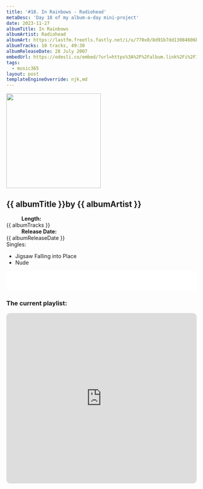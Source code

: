 ```yaml
---
title: '#18. In Rainbows - Radiohead'
metaDesc: 'Day 18 of my album-a-day mini-project'
date: 2023-11-27
albumTitle: In Rainbows
albumArtist: Radiohead
albumArt: https://lastfm.freetls.fastly.net/i/u/770x0/8d91b7dd13084606b99d756175917f7d.jpg#8d91b7dd13084606b99d756175917f7d
albumTracks: 10 tracks, 49:30
albumReleaseDate: 28 July 2007
embedUrl: https://odesli.co/embed/?url=https%3A%2F%2Falbum.link%2Fi%2F1109714933&theme=light
tags:
  - music365
layout: post
templateEngineOverride: njk,md
---
```


<aside class="album-profile" style="--shadow: rgb(39,25,31)">
  <div class="album-profile__image">
    <img class="album-image" width="250" height="250" crossorigin="anonymous" src="{{ albumArt }}"/>
  </div>
  <div class="aside__content">
    <h1><strong>{{ albumTitle }}</strong>by {{ albumArtist }}</h1>
    <dl>
      <div>
        <dd><strong>Length:</strong></dd>
        <dt>{{ albumTracks }}</dt>
      </div>
      <div>
        <dd><strong>Release Date:</strong></dd>
        <dt>{{ albumReleaseDate }}</dt>
      </div>
      <div class="singles">
        <span>Singles:</span>
        <ul>
          <li>Jigsaw Falling into Place</li>
          <li>Nude</li>
        </ul>
      </div>
    </dl>
    <div class="color-grid" style="--opacity: 1;">
      <div class="color-grid__container">
					<span class="color color--1" style="--firstColor: rgb(39,25,31)"></span>
					<span class="color color--2" style="--secondaryColor: rgb(213,109,39)"></span>
					<span class="color color--3" style="--thirdColor: rgb(104,177,118)"></span>
      </div>
    </div>
  </div>
</aside>

<iframe width="100%" height="52" src={{ embedUrl }} frameborder="0" allowfullscreen sandbox="allow-same-origin allow-scripts allow-presentation allow-popups allow-popups-to-escape-sandbox" allow="clipboard-read; clipboard-write"></iframe>

### The current playlist:

<iframe allow="autoplay *; encrypted-media *; fullscreen *; clipboard-write" frameborder="0" height="450" style="width:100%;max-width:660px;overflow:hidden;border-radius:10px;" sandbox="allow-forms allow-popups allow-same-origin allow-scripts allow-storage-access-by-user-activation allow-top-navigation-by-user-activation" src="https://embed.music.apple.com/gb/playlist/music365/pl.u-AkAmEd9ix4MAZYJ"></iframe>

